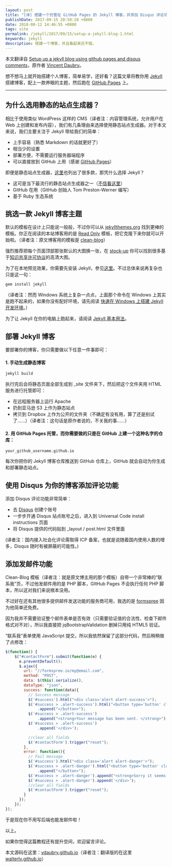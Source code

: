 ```yaml
---
layout: post
title: "[译] 搭建一个托管在 GitHub Pages 的 Jekyll 博客，并添加 Disqus 评论功能"
publishDate: 2017-09-15 20:50:20 +0800
date: 2018-08-12 14:46:55 +0800
tags: site
permalink: /jekyll/2017/09/15/setup-a-jekyll-blog-1.html
keywords: jekyll
description: 搭建一个博客，并且看起来还不错。
---
```


本文翻译自 [Setup up a jekyll blog using github pages and disqus comments](https://vdaubry.github.io/2014/10/19/setup-a-jekyll-blog/)，原作者 [Vincent Daubry](https://vdaubry.github.io)。

想不想马上就开始搭建个人博客，简单易学，还好看？这篇文章将教你用 [Jekyll](http://jekyllcn.com/) 搭建博客，配上一款养眼的主题，然后跑在 [GitHub Pages](https://pages.github.com/) 上。

---

## 为什么选用静态的站点生成器？

相比于使用类似 WordPress 这样的 CMS（译者注：内容管理系统，允许用户在 Web 上创建和发布内容），我们有几条理由来选择使用静态站点生成器。对于本文来说，我们主要关注于 Jekyll 带给我们的简单：
- 上手容易（熟悉 Markdown 的话就更好了）
- 相当少的设置
- 部署方便，不需要运行服务器端程序
- 可以直接放到 GitHub 上用（感谢 [GitHub Pages](https://pages.github.com/)）

即便是静态站点生成器，[这里](https://staticsitegenerators.net/)也列出了很多款，那凭什么选择 Jekyll？
- 这可是当下最流行的静态站点生成器之一（[不信看这里](https://www.staticgen.com/)）
- GitHub 在用（GitHub 创始人 Tom Preston-Werner 编写）
- 基于 Ruby 生态系统

## 挑选一款 Jekyll 博客主题

默认的模板在设计上只能说一般般，不过你可以从 [jekyllthemes.org](http://jekyllthemes.org/) 找到更棒的模板。你正在阅读的本站博客用的是 [Read Only](https://github.com/old-jekyll-templates/Read-Only-Jekyll-Theme) 模板，把它克隆下来你就可以开始啦。（译者注：原文博客用的模板是 [clean-blog](https://github.com/BlackrockDigital/startbootstrap-clean-blog-jekyll)）

强烈推荐把每个页面顶部那张默认的大图换一张，在 [stock-up](http://www.sitebuilderreport.com/stock-up) 你可以找到很多基于[知识共享许可协议](https://creativecommons.org/licenses/?lang=zh)的高清大图。

为了在本地预览效果，你需要先安装 Jekyll，参见[这里](http://jekyllcn.com/)。不过总体来说再复杂也只是这一句：

```bash
gem install jekyll
```

（译者注：然而 Windows 系统上复杂一点点，上面那个命令在 Windows 上其实是跑不起来的，如果你没有配好环境，请先阅读 [快速在 Windows 上搭建 Jekyll 开发环境](/post/setup-jekyll-in-windows)。）

为了让 Jekyll 在你的电脑上跑起来，请阅读 [Jekyll 基本用法](http://jekyllcn.com/docs/usage/)。

## 部署 Jekyll 博客

要部署你的博客，你只需要做以下任意一件事即可：

#### 1. 手动生成静态博客

```bash
jekyll build
```

执行完后会将静态页面全部生成到 _site 文件夹下，然后把这个文件夹用 HTML 服务进行托管即可：

- 在远程服务器上运行 Apache
- 扔到亚马逊 S3 上作为静态站点
- 拷贝到 Dropbox 上作为公开的文件夹（不确定有没有用，算了还是别试了……）（译者注：这句话是原作者说的，不关我的事……）

#### 2. 用 GitHub Pages 托管，而你需要做的只是在 GitHub 上建一个这种名字的仓库：

```
your_github_username.github.io
```

每次你把你的 Jekyll 博客仓库推送到 GitHub 仓库上，GitHub 就会自动为你生成和部署静态站点。

## 使用 Disqus 为你的博客添加评论功能

添加 Disqus 评论功能非常简单：

- 去 [Disqus](https://disqus.com/) 创建个账号
- 一步步开通 Disqus 站点账号之后，进入到 Universal Code install instructions 页面
- 将 Disqus 提供的代码贴到 _layout / post.html 文件里面

(译者注：国内接入社会化评论需取得 ICP 备案，也就是说随着国内使用人数的增多，Disqus 随时有被屏蔽的可能性。)

## 添加发邮件功能

Clean-Blog 模板（译者注：就是原文博主用的那个模板）自带一个非常棒的“联系我”页，不过他发邮件用的是 PHP 脚本，GItHub Pages 不会执行任何 PHP 脚本，所以这对我们来说根本没用。

不过好在还有其他很多提供邮件发送功能的服务商可用，我选的是 [formspree](https://formspree.io/) 因为他简单还免费。

因为我并不需要验证整个邮件表单是否有效（只需要验证值的合法性、检查下邮件格式对不对），所以我直接把 jqBootstrapValidation 删掉只用纯 HTML5 验证。

“联系我”表单使用 JavaScript 提交，所以我依然保留了这部分代码，然后稍稍做了点修改：

```javascript
$(function() {
    $("#contactForm").submit(function(e) {
      e.preventDefault();
      $.ajax({
        url: "//formspree.io/my@email.com", 
        method: "POST",
        data: $(this).serialize(),
        dataType: "json",
        success: function(data){
          // Success message
          $('#success').html("<div class='alert alert-success'>");
          $('#success > .alert-success').html("<button type='button' class='close' data-dismiss='alert' aria-hidden='true'>&times;")
              .append("</button>");
          $('#success > .alert-success')
              .append("<strong>Your message has been sent. </strong>");
          $('#success > .alert-success')
              .append('</div>');

          //clear all fields
          $('#contactForm').trigger("reset");
        },
        error: function(){
          // Fail message
          $('#success').html("<div class='alert alert-danger'>");
          $('#success > .alert-danger').html("<button type='button' class='close' data-dismiss='alert' aria-hidden='true'>&times;")
              .append("</button>");
          $('#success > .alert-danger').append("<strong>Sorry it seems that my mail server is not responding. Please try again later!");
          $('#success > .alert-danger').append('</div>');
          //clear all fields
          $('#contactForm').trigger("reset");
        }
      });
    });
});
```
于是现在你不用写后端也能发邮件啦！

以上。

如果你觉得这篇教程还有提升空间，欢迎留言评论。

本文源码在这里：[vdaubry.github.io](https://github.com/vdaubry/vdaubry.github.io)（译者注：翻译版的在这里 [walterlv.github.io](https://github.com/walterlv/walterlv.github.io)）
